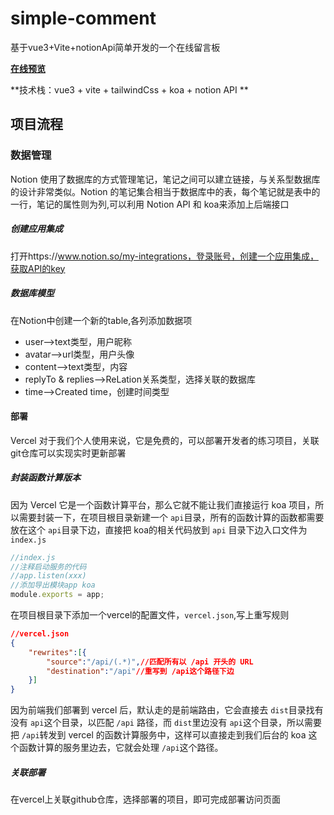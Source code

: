 # simple-comment
基于vue3+Vite+notionApi简单开发的一个在线留言板

[**在线预览**](https://vite-comment.vercel.app/)

**技术栈：vue3 + vite + tailwindCss + koa + notion API **

## 项目流程



### 数据管理

Notion 使用了数据库的方式管理笔记，笔记之间可以建立链接，与关系型数据库的设计非常类似。Notion 的笔记集合相当于数据库中的表，每个笔记就是表中的一行，笔记的属性则为列,可以利用 Notion API 和 koa来添加上后端接口

##### 创建应用集成

 打开https://www.notion.so/my-integrations，登录账号，创建一个应用集成，获取API的key

##### 数据库模型

在Notion中创建一个新的table,各列添加数据项

- user-->text类型，用户昵称
- avatar-->url类型，用户头像
- content-->text类型，内容
- replyTo & replies-->ReLation关系类型，选择关联的数据库
- time-->Created time，创建时间类型

#### 部署

Vercel 对于我们个人使用来说，它是免费的，可以部署开发者的练习项目，关联git仓库可以实现实时更新部署

##### 封装函数计算版本

因为 Vercel 它是一个函数计算平台，那么它就不能让我们直接运行 koa 项目，所以需要封装一下，在项目根目录新建一个 `api`目录，所有的函数计算的函数都需要放在这个 `api`目录下边，直接把 koa的相关代码放到 `api` 目录下边入口文件为`index.js`

```js
//index.js
//注释启动服务的代码
//app.listen(xxx)
//添加导出模块app koa
module.exports = app;
```

在项目根目录下添加一个vercel的配置文件，`vercel.json`,写上重写规则

```json
//vercel.json
{
	"rewrites":[{
		"source":"/api/(.*)",//匹配所有以 /api 开头的 URL
        "destination":"/api"//重写到 /api这个路径下边
	}]
}
```

因为前端我们部署到 vercel 后，默认走的是前端路由，它会直接去 `dist`目录找有没有 `api`这个目录，以匹配 `/api` 路径，而 `dist`里边没有 `api`这个目录，所以需要把 `/api`转发到 vercel 的函数计算服务中，这样可以直接走到我们后台的 koa 这个函数计算的服务里边去，它就会处理 `/api`这个路径。 

##### 关联部署

在vercel上关联github仓库，选择部署的项目，即可完成部署访问页面
